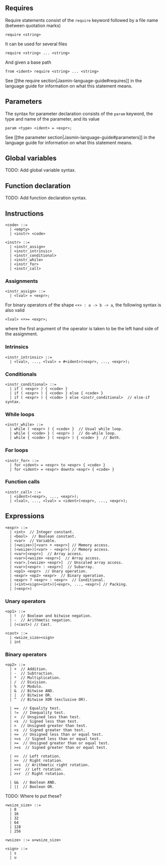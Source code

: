 ## Requires

Require statements consist of the `require` keyword followed by a file name
(between quotation marks)
```
require <string>
```

It can be used for several files
```
require <string> ... <string>
```

And given a base path
```
from <ident> require <string> ... <string>
```

See [[the require section|Jasmin-language-guide#requires]] in the language
guide for information on what this statement means.


## Parameters

The syntax for parameter declaration consists of the `param` keyword, the type
and name of the parameter, and its value
```
param <type> <ident> = <expr>;
```

See [[the parameter section|Jasmin-language-guide#parameters]] in the language
guide for information on what this statement means.


## Global variables

TODO: Add global variable syntax.


## Function declaration

TODO: Add function declaration syntax.


## Instructions

```
<code> ::=
  | <empty>
  | <instr> <code>

<instr> ::=
  | <instr_assign>
  | <instr_intrinsic>
  | <instr_conditional>
  | <instr_while>
  | <instr_for>
  | <instr_call>
```

### Assignments

```
<instr_assign> ::=
  | <lval> = <expr>;
```

For binary operators of the shape `<+> : a -> b -> a`, the following syntax is
also valid
```
<lval> <+>= <expr>;
```
where the first argument of the operator is taken to be the left hand side of
the assignment.


### Intrinsics

```
<instr_intrinsic> ::=
  | <lval>, ..., <lval> = #<ident>(<expr>, ..., <expr>);
```


### Conditionals

```
<instr_conditional> ::=
  | if ( <expr> ) { <code> }
  | if ( <expr> ) { <code> } else { <code> }
  | if ( <expr> ) { <code> } else <instr_conditional>  // else-if syntax.
```

### While loops

```
<instr_while> ::=
  | while ( <expr> ) { <code> }  // Usual while loop.
  | while { <code> } ( <expr> )  // do-while loop.
  | while { <code> } ( <expr> ) { <code> }  // Both.
```


### For loops

```
<instr_for> ::=
  | for <ident> = <expr> to <expr> { <code> }
  | for <ident> = <expr> downto <expr> { <code> }
```

### Function calls

```
<instr_call> ::=
  | <ident>(<expr>, ..., <expr>);
  | <lval>, ..., <lval> = <ident>(<expr>, ..., <expr>);
```


## Expressions

```
<expr> ::=
  | <int>  // Integer constant.
  | <bool>  // Boolean constant.
  | <var>  // Variable.
  | (<wsize>)[<var> + <expr>] // Memory access.
  | (<wsize>)[<var> - <expr>] // Memory access.
  | <var>[<expr>]  // Array access.
  | <var>[<wsize> <expr>]  // Array access.
  | <var>.[<wsize> <expr>]  // Unscaled array access.
  | <var>[<expr> : <expr>]  // Subarray.
  | <op1> <expr>  // Unary operation.
  | <expr> <op2> <expr>  // Binary operation.
  | <expr> ? <expr> : <expr>  // Conditional.
  | (<int><sign><int>)[<expr>, ..., <expr>] // Packing.
  | (<expr>)
```

### Unary operators

```
<op1> ::=
  | !  // Boolean and bitwise negation.
  | -  // Arithmetic negation.
  | (<cast>) // Cast.

<cast> ::=
  | <wsize_size><sign>
  | int
```


### Binary operators

```
<op2> ::=
  | +  // Addition.
  | -  // Subtraction.
  | *  // Multiplication.
  | /  // Division.
  | %  // Modulo.
  | &  // Bitwise AND.
  | |  // Bitwise OR.
  | ^  // Bitwise XOR (exclusive OR).

  | ==  // Equality test.
  | !=  // Inequality test.
  | <  // Unsgined less than test.
  | <s  // Signed less than test.
  | >  // Unsigned greater than test.
  | >s  // Signed greater than test.
  | <=  // Unsigned less than or equal test.
  | <=s  // Signed less than or equal test.
  | >=  // Unsigned greater than or equal test.
  | >=s  // Signed greater than or equal test.

  | <<  // Left rotation.
  | >>  // Right rotation.
  | >>s  // Arithmetic right rotation.
  | <<r  // Left rotation.
  | >>r  // Right rotation.

  | &&  // Boolean AND.
  | ||  // Boolean OR.
```


TODO: Where to put these?

```
<wsize_size> ::=
  | 8
  | 16
  | 32
  | 64
  | 128
  | 256

<wsize> ::= u<wsize_size>
```

```
<sign> ::=
  | s
  | u
```
